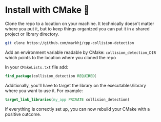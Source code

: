 # Install with CMake  🚧
Clone the repo to a location on your machine.
It technically doesn't matter where you put it, but to keep
things organized you can put it in a shared project or library directory.

````bash
git clone https://github.com/markhj/cpp-collision-detection
````

Add an environment variable readable by CMake: ``collision_detection_DIR`` which points to the location where you cloned the repo

In your ``CMakeLists.txt`` file add:

````cmake
find_package(collision_detection REQUIRED)
````

Additionally, you'll have to target the library on the executables/library where you want to use it. For example:

````cmake
target_link_libraries(my_app PRIVATE collision_detection)
````

If everything is correctly set up, you can now rebuild your CMake with a positive outcome.
